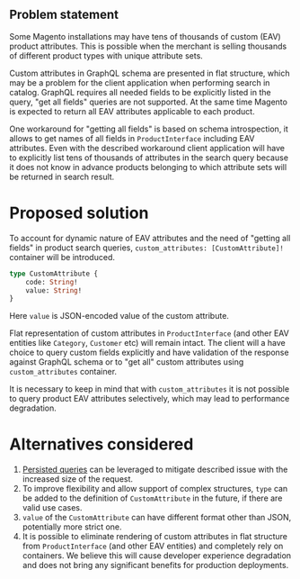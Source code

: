## Problem statement

Some Magento installations may have tens of thousands of custom (EAV) product attributes. This is possible when the merchant is selling thousands of different product types with unique attribute sets.

Custom attributes in GraphQL schema are presented in flat structure, which may be a problem for the client application when performing search in catalog. GraphQL requires all needed fields to be explicitly listed in the query, "get all fields" queries are not supported. At the same time Magento is expected to return all EAV attributes applicable to each product. 

One workaround for "getting all fields" is based on schema introspection, it allows to get names of all fields in `ProductInterface` including EAV attributes. Even with the described workaround client application will have to explicitly list tens of thousands of attributes in the search query because it does not know in advance products belonging to which attribute sets will be returned in search result.

# Proposed solution

To account for dynamic nature of EAV attributes and the need of "getting all fields" in product search queries, `custom_attributes: [CustomAttribute]!` container will be introduced. 

```graphql
type CustomAttribute {
    code: String!
    value: String!
}
```

Here `value` is JSON-encoded value of the custom attribute.

Flat representation of custom attributes in `ProductInterface` (and other EAV entities like `Category`, `Customer` etc) will remain intact. The client will a have choice to query custom fields explicitly and have validation of the response against GraphQL schema or to "get all" custom attributes using `custom_attributes` container.

It is necessary to keep in mind that with `custom_attributes` it is not possible to query product EAV attributes selectively, which may lead to performance degradation.

# Alternatives considered

 1. [Persisted queries](https://github.com/magento/graphql-ce/issues/781) can be leveraged to mitigate described issue with the increased size of the request.
 1. To improve flexibility and allow support of complex structures, `type` can be added to the definition of `CustomAttribute` in the future, if there are valid use cases.
 1. `value` of the `CustomAttribute` can have different format other than JSON, potentially more strict one.
 1. It is possible to eliminate rendering of custom attributes in flat structure from `ProductInterface` (and other EAV entities) and completely rely on containers. We believe this will cause developer experience degradation and does not bring any significant benefits for production deployments. 
